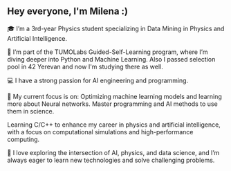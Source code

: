 ## Hey everyone, I'm Milena :)

🎓 I’m a 3rd-year Physics student specializing in Data Mining in Physics and Artificial Intelligence.

🏫 I’m part of the TUMOLabs Guided-Self-Learning program, where I’m diving deeper into Python and Machine Learning.
Also I passed selection pool in 42 Yerevan and now I'm studying there as well.

💻 I have a strong passion for AI engineering and programming.

🚀 My current focus is on:
Optimizing machine learning models and learning more about Neural networks.
Master programming and AI methods to use them in science.

Learning C/C++ to enhance my career in physics and artificial intelligence, with a focus on computational simulations and high-performance computing.

🔭 I love exploring the intersection of AI, physics, and data science, and I’m always eager to learn new technologies and solve challenging problems.
